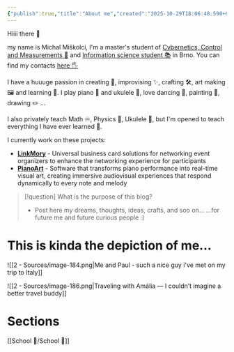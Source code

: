 ```yaml
---
{"publish":true,"title":"About me","created":"2025-10-29T18:06:48.598+01:00","modified":"2025-10-31T22:11:07.680+01:00","cssclasses":""}
---
```


Hiiii there 👋

my name is Michal Miškolci, I'm a master's student of [Cybernetics, Control and Measurements 🤖](https://www.vut.cz/en/students/programmes/programme/9479) and [Information science student 📚](https://kisk-phil-muni-cz.translate.goog/uchazeci/magisterske-studium?_x_tr_sl=cs&_x_tr_tl=en&_x_tr_hl=en-US) in Brno. You can find my contacts [here 🖐](https://www.linkmory.me/id/w6tlrc5iv52ynht)

I have a huuuge passion in creating 🎨, improvising ✨, crafting 🛠️, art making 🖼️ and learning 🧠. I play piano 🎹 and ukulele 🎸, love dancing 💃, painting 🎨, drawing ✏️ ...

I also privately teach Math ♾️, Physics 🧲, Ukulele 🎸, but I'm opened to teach everything I have ever learned 🍎.

I currently work on these projects:
- **[LinkMory](https://www.linkedin.com/company/linkmory)** - Universal business card solutions for networking event organizers to enhance the networking experience for participants
- [**PianoArt**](https://pianoart.onrender.com/) - Software that transforms piano performance into real-time visual art, creating immersive audiovisual experiences that respond dynamically to every note and melody

> [!question] What is the purpose of this blog?
> - Post here my dreams, thoughts, ideas, crafts, and soo on... 
> ...for future me and future curious people :)
# This is kinda the depiction of me...
![[2 - Sources/image-184.png|Me and Paul - such a nice guy i've met on my trip to Italy]]

![[2 - Sources/image-186.png|Traveling with Amália — I couldn’t imagine a better travel buddy]]


# Sections

[[School 🏫/School 🏫]]